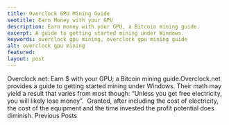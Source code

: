 ```yaml
---
title: Overclock GPU Mining Guide
seotitle: Earn Money with your GPU
description: Earn money with your GPU, a Bitcoin mining guide.
excerpt: A guide to getting started mining under Windows.
keywords: overclock gpu mining, overclock gpu mining guide
alt: overclock gpu mining
featured: 
layout: post
---
```

Overclock.net: Earn $ with your GPU; a Bitcoin mining guide.Overclock.net provides a guide to getting started mining under Windows.
Their math may yield a result that varies from most though: “Unless you get free electricity, you will likely lose money”.  Granted, after including the cost of electricity, the cost of the equipment and the time invested the profit potential does diminish.
Previous Posts

